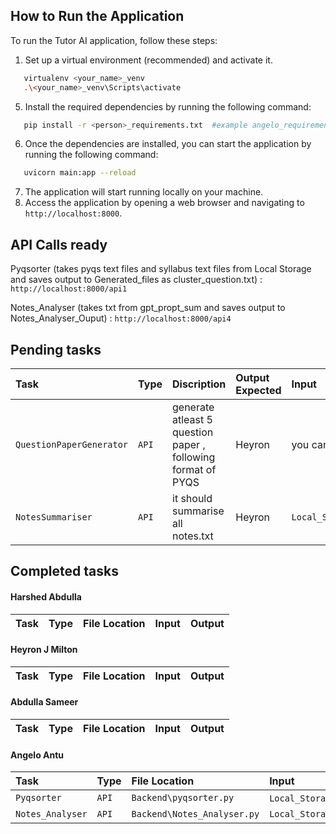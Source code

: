 ## How to Run the Application
To run the Tutor AI application, follow these steps:


1. Set up a virtual environment (recommended) and activate it.
```bash
   virtualenv <your_name>_venv 
   .\<your_name>_venv\Scripts\activate
```
5. Install the required dependencies by running the following command:
```bash
   pip install -r <person>_requirements.txt  #example angelo_requirements.txt
```
6. Once the dependencies are installed, you can start the application by running the following command:
```bash
   uvicorn main:app --reload
```
7. The application will start running locally on your machine.
8. Access the application by opening a web browser and navigating to 
    `http://localhost:8000`.

## API Calls ready

Pyqsorter (takes pyqs text files and syllabus text files from Local Storage and saves output to Generated_files as cluster_question.txt) : `http://localhost:8000/api1`

Notes_Analyser (takes txt from gpt_propt_sum and saves output to Notes_Analyser_Ouput) : `http://localhost:8000/api4`

## Pending tasks

| Task | Type     | Discription                |Output Expected              |Input                | Output Expected              |
| :-------- | :------- |  :------------------------- | :------------------------- |:------------------------- |:------------------------- |
| `QuestionPaperGenerator` | `API` |  generate atleast 5 question paper , following format of PYQS  |    Heyron         | you can decide               |       atleast 5 paper inside`Local_Storage/Generated_Files/GenQP`         |                               
| `NotesSummariser` | `API` |  it should summarise all notes.txt   |  Heyron         |   `Local_Storage\notes_txt`            |       `Local_Storage\Generated_Files\Summarised_Notes`         | 

## Completed tasks

#### Harshed Abdulla

| Task | Type     | File Location                |Input                | Output              |
| :-------- | :------- |  :------------------------- |:------------------------- |:------------------------- |

#### Heyron J Milton

| Task | Type     | File Location                |Input                | Output              |
| :-------- | :------- |  :------------------------- |:------------------------- |:------------------------- |

#### Abdulla Sameer

| Task | Type     | File Location                |Input                | Output              |
| :-------- | :------- |  :------------------------- |:------------------------- |:------------------------- |

#### Angelo Antu

| Task | Type     | File Location                |Input                | Output              |
| :-------- | :------- |  :------------------------- |:------------------------- |:------------------------- |
| `Pyqsorter` | `API` |  `Backend\pyqsorter.py`  |  `Local_Storage/pyqs_text`,`Local_Storage/syllabus.txt`               |       `Local_Storage/Generated_Files/cluster_questions.txt`         | 
| `Notes_Analyser` | `API` |  `Backend\Notes_Analyser.py`  |  `Local_Storage/Generated_Files/gpt_promt_sum/module2.txt`           |       `Local_Storage/Generated_Files/Notes_Analyser_Ouput_files/topic_list.txt`,`Local_Storage/Generated_Files/Notes_Analyser_Ouput_files/imp_topic_list.txt`,`Local_Storage/Generated_Files/Notes_Analyser_Ouput_files/notes_questions_list.txt`         | 
